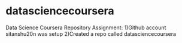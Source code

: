 # datasciencecoursera
Data Science Coursera Repository Assignment:
1)Github account sitanshu20n was setup 
2)Created a repo called datasciencecoursera
